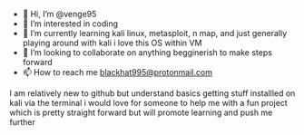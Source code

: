 - 👋 Hi, I’m @venge95
- 👀 I’m interested in coding
- 🌱 I’m currently learning kali linux, metasploit, n map, and just generally playing around with kali i love this OS within VM
- 💞️ I’m looking to collaborate on anything begginerish to make steps forward
- 📫 How to reach me blackhat995@protonmail.com

I am relatively new to github but understand basics getting stuff installled on kali via the terminal i would love for someone to help me with a fun project which is pretty straight forward but will promote learning and push me further

<!---
venge95/venge95 is a ✨ special ✨ repository because its `README.md` (this file) appears on your GitHub profile.
You can click the Preview link to take a look at your changes.
--->
